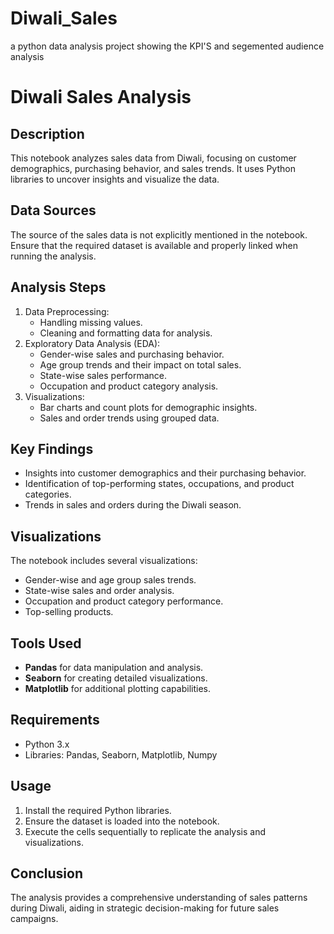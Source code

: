 # Diwali_Sales
a python data analysis project showing the KPI'S and segemented audience analysis

# Diwali Sales Analysis

## Description
This notebook analyzes sales data from Diwali, focusing on customer demographics, purchasing behavior, and sales trends. It uses Python libraries to uncover insights and visualize the data.

## Data Sources
The source of the sales data is not explicitly mentioned in the notebook. Ensure that the required dataset is available and properly linked when running the analysis.

## Analysis Steps
1. Data Preprocessing:
   - Handling missing values.
   - Cleaning and formatting data for analysis.
2. Exploratory Data Analysis (EDA):
   - Gender-wise sales and purchasing behavior.
   - Age group trends and their impact on total sales.
   - State-wise sales performance.
   - Occupation and product category analysis.
3. Visualizations:
   - Bar charts and count plots for demographic insights.
   - Sales and order trends using grouped data.

## Key Findings
- Insights into customer demographics and their purchasing behavior.
- Identification of top-performing states, occupations, and product categories.
- Trends in sales and orders during the Diwali season.

## Visualizations
The notebook includes several visualizations:
- Gender-wise and age group sales trends.
- State-wise sales and order analysis.
- Occupation and product category performance.
- Top-selling products.

## Tools Used
- **Pandas** for data manipulation and analysis.
- **Seaborn** for creating detailed visualizations.
- **Matplotlib** for additional plotting capabilities.

## Requirements
- Python 3.x
- Libraries: Pandas, Seaborn, Matplotlib, Numpy

## Usage
1. Install the required Python libraries.
2. Ensure the dataset is loaded into the notebook.
3. Execute the cells sequentially to replicate the analysis and visualizations.

## Conclusion
The analysis provides a comprehensive understanding of sales patterns during Diwali, aiding in strategic decision-making for future sales campaigns.

